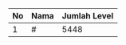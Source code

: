 | No | Nama            | Jumlah Level |
|----|-----------------|--------------|
| 1  | #    |    5448        |
